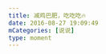 ```yaml
---
title: 减鸡巴肥，吃吃吃🔥
date: 2016-08-27 19:09:49
mCategories: [说说]
type: moment
---
```


<div id="pics-20160827190949"></div>

<script>
var data = [
    {"link": "2016-08-27_000000.jpeg", "type": "shuoshuo"}
];
picsRender(data, "pics-20160827190949");
</script>
